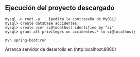 ## Ejecución del proyecto descargado

```
mysql -u root -p    [pedirá la contraseña de MySQL]
mysql> create database accidentes;
mysql> create user si@localhost identified by "si";
mysql> grant all privileges on accidentes.* to si@localhost;

mvn spring-boot:run
```

Arranca servidor de desarrollo en (http:localhost:8080)